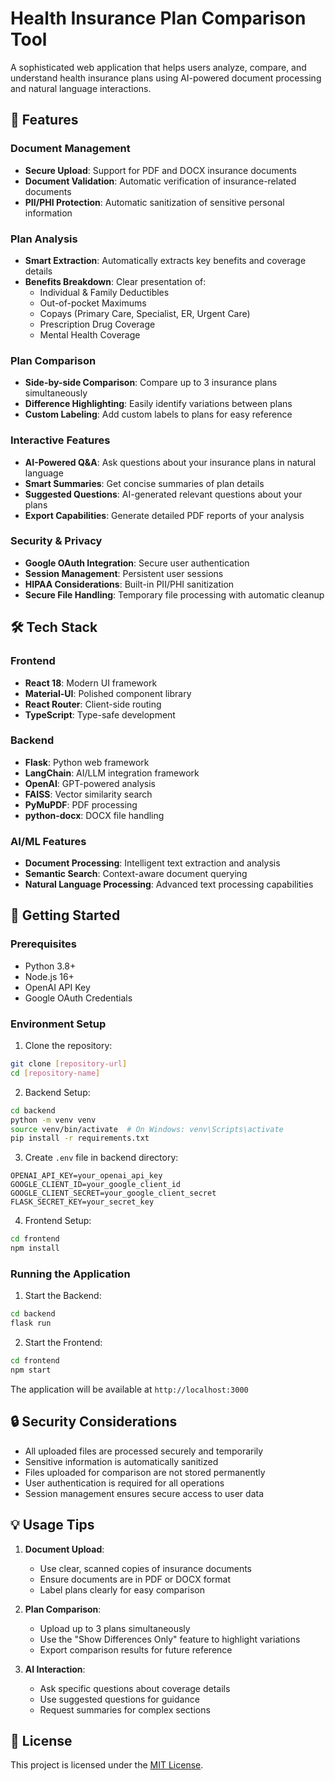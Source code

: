 # Health Insurance Plan Comparison Tool

A sophisticated web application that helps users analyze, compare, and understand health insurance plans using AI-powered document processing and natural language interactions.

## 🌟 Features

### Document Management
- **Secure Upload**: Support for PDF and DOCX insurance documents
- **Document Validation**: Automatic verification of insurance-related documents
- **PII/PHI Protection**: Automatic sanitization of sensitive personal information

### Plan Analysis
- **Smart Extraction**: Automatically extracts key benefits and coverage details
- **Benefits Breakdown**: Clear presentation of:
  - Individual & Family Deductibles
  - Out-of-pocket Maximums
  - Copays (Primary Care, Specialist, ER, Urgent Care)
  - Prescription Drug Coverage
  - Mental Health Coverage

### Plan Comparison
- **Side-by-side Comparison**: Compare up to 3 insurance plans simultaneously
- **Difference Highlighting**: Easily identify variations between plans
- **Custom Labeling**: Add custom labels to plans for easy reference

### Interactive Features
- **AI-Powered Q&A**: Ask questions about your insurance plans in natural language
- **Smart Summaries**: Get concise summaries of plan details
- **Suggested Questions**: AI-generated relevant questions about your plans
- **Export Capabilities**: Generate detailed PDF reports of your analysis

### Security & Privacy
- **Google OAuth Integration**: Secure user authentication
- **Session Management**: Persistent user sessions
- **HIPAA Considerations**: Built-in PII/PHI sanitization
- **Secure File Handling**: Temporary file processing with automatic cleanup

## 🛠️ Tech Stack

### Frontend
- **React 18**: Modern UI framework
- **Material-UI**: Polished component library
- **React Router**: Client-side routing
- **TypeScript**: Type-safe development

### Backend
- **Flask**: Python web framework
- **LangChain**: AI/LLM integration framework
- **OpenAI**: GPT-powered analysis
- **FAISS**: Vector similarity search
- **PyMuPDF**: PDF processing
- **python-docx**: DOCX file handling

### AI/ML Features
- **Document Processing**: Intelligent text extraction and analysis
- **Semantic Search**: Context-aware document querying
- **Natural Language Processing**: Advanced text processing capabilities

## 🚀 Getting Started

### Prerequisites
- Python 3.8+
- Node.js 16+
- OpenAI API Key
- Google OAuth Credentials

### Environment Setup

1. Clone the repository:
```bash
git clone [repository-url]
cd [repository-name]
```

2. Backend Setup:
```bash
cd backend
python -m venv venv
source venv/bin/activate  # On Windows: venv\Scripts\activate
pip install -r requirements.txt
```

3. Create `.env` file in backend directory:
```env
OPENAI_API_KEY=your_openai_api_key
GOOGLE_CLIENT_ID=your_google_client_id
GOOGLE_CLIENT_SECRET=your_google_client_secret
FLASK_SECRET_KEY=your_secret_key
```

4. Frontend Setup:
```bash
cd frontend
npm install
```

### Running the Application

1. Start the Backend:
```bash
cd backend
flask run
```

2. Start the Frontend:
```bash
cd frontend
npm start
```

The application will be available at `http://localhost:3000`

## 🔒 Security Considerations

- All uploaded files are processed securely and temporarily
- Sensitive information is automatically sanitized
- Files uploaded for comparison are not stored permanently
- User authentication is required for all operations
- Session management ensures secure access to user data

## 💡 Usage Tips

1. **Document Upload**:
   - Use clear, scanned copies of insurance documents
   - Ensure documents are in PDF or DOCX format
   - Label plans clearly for easy comparison

2. **Plan Comparison**:
   - Upload up to 3 plans simultaneously
   - Use the "Show Differences Only" feature to highlight variations
   - Export comparison results for future reference

3. **AI Interaction**:
   - Ask specific questions about coverage details
   - Use suggested questions for guidance
   - Request summaries for complex sections

## 📝 License
This project is licensed under the [MIT License](https://opensource.org/licenses/MIT).
